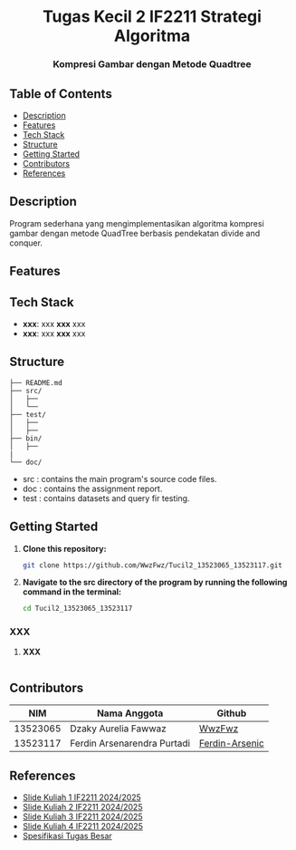 <h1 align="center">Tugas Kecil 2 IF2211 Strategi Algoritma</h1>
<h3 align="center">Kompresi Gambar dengan Metode Quadtree</h3>


## Table of Contents

- [Description](#description)
- [Features](#features)
- [Tech Stack](#tech-stack)
- [Structure](#structure)
- [Getting Started](#getting-started)
- [Contributors](#contributors)
- [References](#references)

## Description
Program sederhana yang mengimplementasikan algoritma kompresi gambar dengan metode QuadTree berbasis pendekatan divide and conquer.

## Features



## Tech Stack
- **xxx**: xxx **xxx** xxx
- **xxx**: xxx **xxx** xxx

## Structure
```
├── README.md
├── src/
│   ├── 
│   └── 
├── test/
│   ├── 
│   ├── 
├── bin/
│   ├── 
|   
└── doc/
```
- src : contains the main program's source code files.
- doc : contains the assignment report.
- test : contains datasets and query fir testing.

## Getting Started
1. **Clone this repository:**
   ```bash
   git clone https://github.com/WwzFwz/Tucil2_13523065_13523117.git
   ```
2. **Navigate to the src directory of the program by running the following command in the terminal:**
   ```bash
   cd Tucil2_13523065_13523117
   ```

### XXX
1. **XXX**
   ```bash
   
   ```


## Contributors

| **NIM**  | **Nama Anggota**               | **Github** |
| -------- | ------------------------------ | ---------- |
| 13523065 | Dzaky Aurelia Fawwaz           | [WwzFwz](https://github.com/WwzFwz) |
| 13523117 | Ferdin Arsenarendra Purtadi    | [Ferdin-Arsenic](https://github.com/Ferdin-Arsenic) |

## References
- [Slide Kuliah 1 IF2211 2024/2025](https://informatika.stei.itb.ac.id/~rinaldi.munir/Stmik/2024-2025/07-Algoritma-Divide-and-Conquer-(2025)-Bagian1.pdf)
- [Slide Kuliah 2 IF2211 2024/2025](https://informatika.stei.itb.ac.id/~rinaldi.munir/Stmik/2024-2025/08-Algoritma-Divide-and-Conquer-(2025)-Bagian2.pdf)
- [Slide Kuliah 3 IF2211 2024/2025](https://informatika.stei.itb.ac.id/~rinaldi.munir/Stmik/2024-2025/09-Algoritma-Divide-and-Conquer-(2025)-Bagian3.pdf)
- [Slide Kuliah 4 IF2211 2024/2025](https://informatika.stei.itb.ac.id/~rinaldi.munir/Stmik/2024-2025/10-Algoritma-Divide-and-Conquer-(2025)-Bagian4.pdf)
- [Spesifikasi Tugas Besar](https://informatika.stei.itb.ac.id/~rinaldi.munir/Stmik/2024-2025/Tucil2-Stima-2025.pdf)
